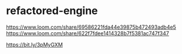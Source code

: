 # refactored-engine
https://www.loom.com/share/69586221fda44e39875b472493adb4e5
https://www.loom.com/share/622f7fdee1414328b7f5381ac747f347

https://bit.ly/3pMyGXM
